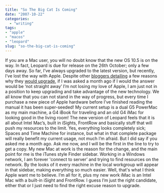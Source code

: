 ```yaml
---
title: "So The Big Cat Is Coming"
date: "2007-10-22"
categories: 
  - "writing"
tags:
- "apple"
- "macos"
- "leopard"
slug: "so-the-big-cat-is-coming"
---
```


If you are a Mac user, you will no doubt know that the new OS 10.5 is on the way. In fact, Leopard is due for release on the 26th October; only a few days away. So far, I’ve always upgraded to the latest version, but recently, I’ve lost the way with Apple. Despite other [bloggers detailing](https://www.glennwolsey.com/2007/10/20/10-small-but-significant-leopard-features/) a few reasons why they [would upgrade](https://paulstamatiou.com/2007/10/17/why-im-upgrading-to-leopard/), if I was asked a month ago if I would the answer would be ‘not straight away’ I’m not losing my love of Apple, I am just not in a position to keep upgrading and take advantage of the new technology. We all know that you can not stand in the way of progress, but every time I purchase a new piece of Apple hardware before I’ve finished reading the manual it has been super-seeded! My current setup is a dual G5 PowerMac as my main machine, a G4 iBook for traveling and an old G4 iMac for looking good in the living room! The new version of Leopard feels that it is all about Intel Mac’s, built in iSights, FrontRow and basically stuff that will push my resources to the limit. Yes, everything looks completely sick; Spaces and Time Machine for instance, but what in that complete package will really benefit my current usage, not much I’m afraid. But I did say if you asked me a month ago. Ask me now, and I will be the first in the line to try to get a copy. My new Mac at work is the reason for the change, and the main point for me is the iTunes style Finder sidebar. Working in a Windows network, I am forever 'connect to server’ and trying to find resources on the network. By the looks of it every machine in the local workgroup will appear in that sidebar, making everything so much easier. Well, that's what I think Apple want me to believe. I’m all for it, plus my new work iMac is an Intel Mac with a built-in iSight and FrontRow. I guess I’m just the right candidate, either that or I just need to find the right excuse reason to upgrade.
